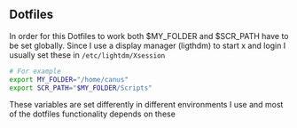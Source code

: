 ## Dotfiles 

In order for this Dotfiles to work both $MY_FOLDER and $SCR_PATH have to be set globally. Since I use a display manager (ligthdm) to start x and login I usually set these in `/etc/lightdm/Xsession`

```bash
# For example
export MY_FOLDER="/home/canus"
export SCR_PATH="$MY_FOLDER/Scripts"
```

These variables are set differently in different environments I use and most of the dotfiles functionality depends on these
